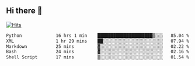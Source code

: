 ## Hi there 👋

<!--
**alihaqberdi/alihaqberdi** is a ✨ _special_ ✨ repository because its `README.md` (this file) appears on your GitHub profile.

Here are some ideas to get you started:

- 🔭 I’m currently working on ...
- 🌱 I’m currently learning ...
- 👯 I’m looking to collaborate on ...
- 🤔 I’m looking for help with ...
- 💬 Ask me about ...
- 📫 How to reach me: ...
- 😄 Pronouns: ...
- ⚡ Fun fact: ...
-->

[![Hits](https://hits.sh/github.com/alihaqberdi.svg)](https://hits.sh/github.com/alihaqberdi/)

<!--START_SECTION:waka-->

```txt
Python             16 hrs 1 min    █████████████████████▒░░░   85.04 %
XML                1 hr 29 mins    ██░░░░░░░░░░░░░░░░░░░░░░░   07.94 %
Markdown           25 mins         ▓░░░░░░░░░░░░░░░░░░░░░░░░   02.22 %
Bash               24 mins         ▓░░░░░░░░░░░░░░░░░░░░░░░░   02.16 %
Shell Script       17 mins         ▒░░░░░░░░░░░░░░░░░░░░░░░░   01.54 %
```

<!--END_SECTION:waka-->
